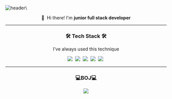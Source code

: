 ![header](https://capsule-render.vercel.app/api?type=waving&color=a81&height=250&section=header&text=Moomsoo&fontSize=70&animation=twinkling&fontColor=fff&fontAlign=75&fontAlignY=40)\

<p align="center">
  👋&nbsp; Hi there! I'm <b>junior full stack developer</b><br/>
</p>
<hr/>

<h3 align="center">🛠 Tech Stack 🛠</h3>
<p align="center"> I've always used this technique </p>
<p align="center">
  <img src="https://img.shields.io/badge/Java-007396?style=flat-square&logo=Java&logoColor=white"/></a>&nbsp
  <img src="https://img.shields.io/badge/SpringBoot-6DB33F?style=flat-square&logo=Spring&logoColor=white"/></a>&nbsp
  <img src="https://img.shields.io/badge/Mysql-E6B91E?style=flat-square&logo=MySql&logoColor=white"/></a>&nbsp
  <img src="https://img.shields.io/badge/Javascript-ffb13b?style=flat-square&logo=javascript&logoColor=white"/></a>&nbsp
  <img src="https://img.shields.io/badge/css-1572B6?style=flat-square&logo=css3&logoColor=white"/></a>&nbsp
</p>
<hr/>

<h3 align="center">💻BOJ💻</h3>
<p align="center">
  <img align='center' src="http://mazassumnida.wtf/api/v2/generate_badge?boj=devprkms">
</p>
